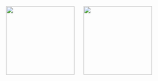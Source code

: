 
<div align="center">
<span>  </span>
<img height="180px" src="https://github-readme-stats.vercel.app/api?username=jett191&show_icons=true&theme=react&rank_icon=github" /><span> &nbsp&nbsp &nbsp&nbsp</span><img height="180px" src="https://github-readme-stats.vercel.app/api/top-langs/?username=anuraghazra&layout=compact" />
<span>  </span>
</div>



